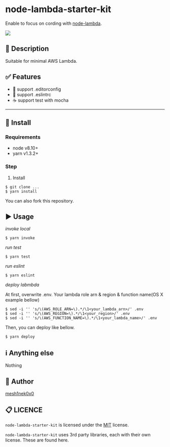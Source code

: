 # node-lambda-starter-kit

Enable to focus on cording with [node-lambda](https://github.com/motdotla/node-lambda).

![](	https://img.shields.io/circleci/project/github/RedSparr0w/node-csgo-parser.svg)
<!-- add ci status badge -->

## :pushpin: Description
Suitable for minimal AWS Lambda.

## :white_check_mark: Features
<!-- list up your product features. -->
- :art: support .editorconfig
- :shirt: support .eslintrc
- :coffee: support test with mocha

---

## :floppy_disk: Install
### Requirements
* node v8.10+
* yarn v1.3.2+

### Step
1. Install
```
$ git clone ...
$ yarn install
```

You can also fork this repository.

## :arrow_forward: Usage

*invoke local*
```
$ yarn invoke
```

*run test*
```
$ yarn test
```

*run eslint*
```
$ yarn eslint
```

*deploy labmbda*

At first, overwrite .env. Your lambda role arn & region & function name(OS X example bellow)
```
$ sed -i '' 's/\(AWS_ROLE_ARN=\).*/\1<your_lambda_arn>/' .env
$ sed -i '' 's/\(AWS_REGION=\).*/\1<your_region>/' .env
$ sed -i '' 's/\(AWS_FUNCTION_NAME=\).*/\1<your_lambda_name>/' .env
```

Then, you can deploy like bellow.
```
$ yarn deploy
```

## :information_source: Anything else
<!-- show how to test, how to contribute -->
Nothing

## :pencil: Author
[mesh1nek0x0](https://github.com/mesh1neko)

## :clipboard: LICENCE
`node-lambda-starter-kit` is licensed under the [MIT](https://github.com/mesh1neko/node-lambda-starter-kit/blob/master/LICENSE) license.

`node-lambda-starter-kit` uses 3rd party libraries, each with their own license. These are found here.

